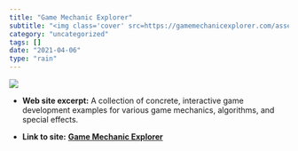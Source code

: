 ```yaml
---
title: "Game Mechanic Explorer"
subtitle: "<img class='cover' src=https://gamemechanicexplorer.com/assets/welcome.png>"
category: "uncategorized"
tags: []
date: "2021-04-06"
type: "rain"
---
```

<img class="cover" src=https://gamemechanicexplorer.com/assets/welcome.png>



* **Web site excerpt:** A collection of concrete, interactive game development examples for various game mechanics, algorithms, and special effects.

* **Link to site:** **[Game Mechanic Explorer](http://gamemechanicexplorer.com)**